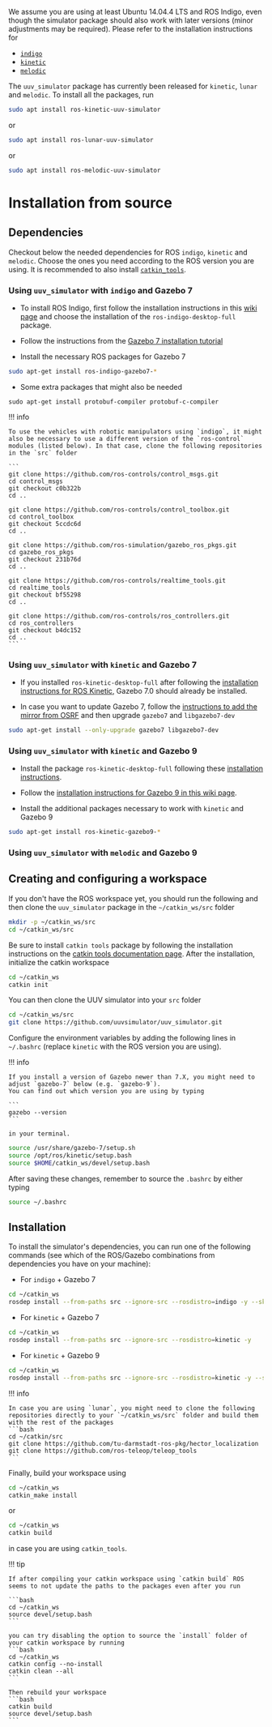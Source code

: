 We assume you are using at least Ubuntu 14.04.4 LTS and ROS Indigo, even though the simulator package should also work with later versions (minor adjustments may be required). Please refer to the installation instructions for

- [`indigo`](http://wiki.ros.org/indigo/Installation/Ubuntu)
- [`kinetic`](http://wiki.ros.org/kinetic/Installation/Ubuntu)
- [`melodic`](http://wiki.ros.org/melodic/Installation/Ubuntu)

The `uuv_simulator` package has currently been released for `kinetic`, `lunar` and `melodic`. To install all the packages, run 

```bash
sudo apt install ros-kinetic-uuv-simulator
```

or 

```bash
sudo apt install ros-lunar-uuv-simulator
```

or 

```bash
sudo apt install ros-melodic-uuv-simulator
```

# Installation from source

## Dependencies

Checkout below the needed dependencies for ROS `indigo`, `kinetic` and `melodic`. 
Choose the ones you need according to the ROS version you are using. 
It is recommended to also install [`catkin_tools`](https://catkin-tools.readthedocs.io/en/latest/installing.html).

### Using `uuv_simulator` with `indigo` and Gazebo 7

* To install ROS Indigo, first follow the installation instructions in this [wiki page](http://wiki.ros.org/indigo/Installation/Ubuntu) and choose the installation of the `ros-indigo-desktop-full` package.

* Follow the instructions from the [Gazebo 7 installation tutorial](http://gazebosim.org/tutorials?cat=install&tut=install_ubuntu&ver=7.0)

* Install the necessary ROS packages for Gazebo 7 

```bash
sudo apt-get install ros-indigo-gazebo7-*
```

* Some extra packages that might also be needed

```
sudo apt-get install protobuf-compiler protobuf-c-compiler
```

!!! info

    To use the vehicles with robotic manipulators using `indigo`, it might also be necessary to use a different version of the `ros-control` modules (listed below). In that case, clone the following repositories in the `src` folder 

    ```
    git clone https://github.com/ros-controls/control_msgs.git
    cd control_msgs
    git checkout c0b322b
    cd ..

    git clone https://github.com/ros-controls/control_toolbox.git
    cd control_toolbox
    git checkout 5ccdc6d
    cd ..

    git clone https://github.com/ros-simulation/gazebo_ros_pkgs.git
    cd gazebo_ros_pkgs
    git checkout 231b76d
    cd ..

    git clone https://github.com/ros-controls/realtime_tools.git
    cd realtime_tools
    git checkout bf55298
    cd ..

    git clone https://github.com/ros-controls/ros_controllers.git
    cd ros_controllers
    git checkout b4dc152
    cd ..
    ```

### Using `uuv_simulator` with `kinetic` and Gazebo 7

* If you installed `ros-kinetic-desktop-full` after following the [installation instructions for ROS Kinetic](http://wiki.ros.org/kinetic/Installation/Ubuntu), Gazebo 7.0 should already be installed.

* In case you want to update Gazebo 7, follow the [instructions to add the mirror from OSRF](http://gazebosim.org/tutorials?cat=install&tut=install_ubuntu&ver=7.0) and then upgrade `gazebo7` and `libgazebo7-dev`

```bash
sudo apt-get install --only-upgrade gazebo7 libgazebo7-dev
```

### Using `uuv_simulator` with `kinetic` and Gazebo 9

* Install the package `ros-kinetic-desktop-full` following these [installation instructions](http://wiki.ros.org/kinetic/Installation/Ubuntu). 

* Follow the [installation instructions for Gazebo 9 in this wiki page](http://gazebosim.org/tutorials?cat=install&tut=install_ubuntu&ver=9.0).

* Install the additional packages necessary to work with `kinetic` and Gazebo 9

```bash
sudo apt-get install ros-kinetic-gazebo9-*
```

### Using `uuv_simulator` with `melodic` and Gazebo 9

## Creating and configuring a workspace

If you don't have the ROS workspace yet, you should run the following and then clone the `uuv_simulator` package in the `~/catkin_ws/src` folder

```bash
mkdir -p ~/catkin_ws/src
cd ~/catkin_ws/src
```

Be sure to install `catkin tools` package by following the installation instructions on the [catkin tools documentation page](https://catkin-tools.readthedocs.io/en/latest/installing.html). After the installation, initialize the catkin workspace

```bash
cd ~/catkin_ws
catkin init
```

You can then clone the UUV simulator into your `src` folder

```bash
cd ~/catkin_ws/src
git clone https://github.com/uuvsimulator/uuv_simulator.git
```

Configure the environment variables by adding the following lines in `~/.bashrc` (replace `kinetic` with the ROS version you are using).

!!! info

    If you install a version of Gazebo newer than 7.X, you might need to adjust `gazebo-7` below (e.g. `gazebo-9`).
    You can find out which version you are using by typing
    
    ```
    gazebo --version
    ```

    in your terminal.

```bash
source /usr/share/gazebo-7/setup.sh
source /opt/ros/kinetic/setup.bash
source $HOME/catkin_ws/devel/setup.bash
```

After saving these changes, remember to source the `.bashrc` by either typing

```bash
source ~/.bashrc
```

## Installation

To install the simulator's dependencies, you can run one of the following commands (see which of the ROS/Gazebo combinations from dependencies you have on your machine):

* For `indigo` + Gazebo 7

```bash
cd ~/catkin_ws
rosdep install --from-paths src --ignore-src --rosdistro=indigo -y --skip-keys "gazebo gazebo_msgs gazebo_plugins gazebo_ros gazebo_ros_control gazebo_ros_pkgs"
```

* For `kinetic` + Gazebo 7 

```bash
cd ~/catkin_ws
rosdep install --from-paths src --ignore-src --rosdistro=kinetic -y
```

* For `kinetic` + Gazebo 9 

```bash
cd ~/catkin_ws
rosdep install --from-paths src --ignore-src --rosdistro=kinetic -y --skip-keys "gazebo gazebo_msgs gazebo_plugins gazebo_ros gazebo_ros_control gazebo_ros_pkgs"
```

!!! info

    In case you are using `lunar`, you might need to clone the following repositories directly to your `~/catkin_ws/src` folder and build them with the rest of the packages
    ```bash
    cd ~/catkin/src
    git clone https://github.com/tu-darmstadt-ros-pkg/hector_localization 
    git clone https://github.com/ros-teleop/teleop_tools
    ```

Finally, build your workspace using 

```bash
cd ~/catkin_ws
catkin_make install
```

or 

```bash
cd ~/catkin_ws
catkin build
```

in case you are using `catkin_tools`.

!!! tip

    If after compiling your catkin workspace using `catkin build` ROS seems to not update the paths to the packages even after you run
    
    ```bash
    cd ~/catkin_ws
    source devel/setup.bash
    ```
    
    you can try disabling the option to source the `install` folder of your catkin workspace by running
    ```bash
    cd ~/catkin_ws
    catkin config --no-install
    catkin clean --all
    ```

    Then rebuild your workspace 
    ```bash
    catkin build
    source devel/setup.bash
    ```